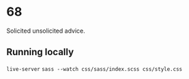 # 68

Solicited unsolicited advice.

## Running locally

`live-server`
`sass --watch css/sass/index.scss css/style.css`
